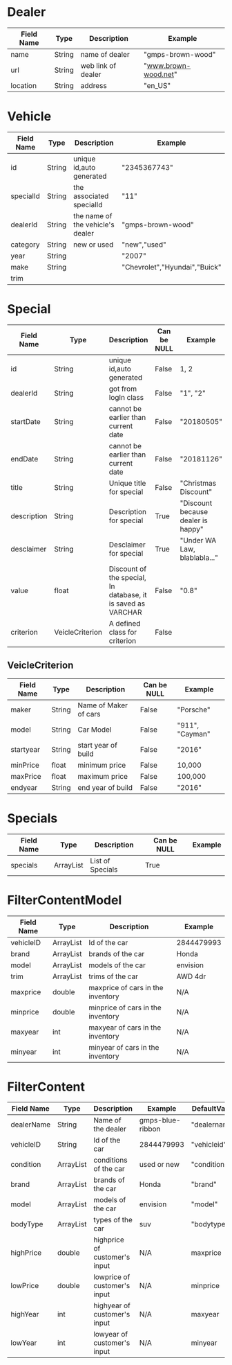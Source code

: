 # Dealer 

| Field Name | Type   | Description        | Example              |
| ---------- | ------ | ------------------ | -------------------- |
| name       | String | name of dealer     | "gmps-brown-wood"    |
| url        | String | web link of dealer | "www.brown-wood.net" |
| location   | String | address            | "en_US"              |



# Vehicle

| Field Name | Type   | Description                      | Example                       |
| ---------- | ------ | -------------------------------- | ----------------------------- |
| id         | String | unique id,auto generated         | "2345367743"                  |
| specialId  | String | the associated specialId         | "11"                          |
| dealerId   | String | the name of the vehicle's dealer | "gmps-brown-wood"             |
| category   | String | new or used                      | "new","used"                  |
| year       | String |                                  | "2007"                        |
| make       | String |                                  | "Chevrolet","Hyundai","Buick" |
| trim       |        |                                  |                               |













# Special  

Field Name | Type | Description|Can be NULL| Example
-----------|------|------------|-----------|-------
id         |String|unique id,auto generated|False|1, 2
dealerId|  String|got from logIn class|False|"1", "2"
startDate| String|cannot be earlier than current date|False|"20180505"|
endDate| 	 String|cannot be earlier than current date|False|"20181126"
title|		 String| Unique title for special|False|"Christmas Discount"
description|String|Description for special|True|"Discount because dealer is happy"
desclaimer|String|Desclaimer for special|True|"Under WA Law, blablabla..."
value|		 float|Discount of the special, In database, it is saved as VARCHAR|False|"0.8"
criterion|VeicleCriterion|A defined class for criterion|False


## VeicleCriterion  

Field Name | Type | Description|Can be NULL| Example
-----------|------|------------|-----------|--------
maker      |String|Name of Maker of cars|False|"Porsche"
model		 |String|Car Model	|False|"911", "Cayman"
startyear		 |String|start year of build|False|"2016"
minPrice	 |float |minimum price |False|10,000
maxPrice	 |float |maximum price|False|100,000
endyear	|String |end year of build|False|"2016"


# Specials  

Field Name | Type | Description|Can be NULL| Example
-----------|------|------------|-----------|--------
specials|ArrayList<Special>|List of Specials|True
  
  

# FilterContentModel

Field Name | Type | Description | Example
-----------|------|-------------|--------
vehicleID|ArrayList<String>|Id of the car|2844479993
brand|ArrayList<String>|brands of the car|Honda
model|ArrayList<String>|models of the car|envision
trim|ArrayList<String>|trims of the car|AWD 4dr
maxprice|double|maxprice of cars in the inventory|N/A
minprice|double|minprice of cars in the inventory|N/A
maxyear|int|maxyear of cars in the inventory|N/A
minyear|int|minyear of cars in the inventory|N/A


# FilterContent

Field Name | Type | Description | Example | DefaultValue
-----------|------|-------------|--------|---------------
dealerName|String|Name of the dealer|gmps-blue-ribbon|"dealername"
vehicleID|String|Id of the car|2844479993|"vehicleid"
condition|ArrayList<String>|conditions of the car|used or new|"condition"
brand|ArrayList<String>|brands of the car|Honda|"brand"
model|ArrayList<String>|models of the car|envision|"model"
bodyType|ArrayList<String>|types of the car|suv|"bodytype"
highPrice|double|highprice of customer's input|N/A |maxprice
lowPrice|double|lowprice of customer's input|N/A |minprice
highYear|int|highyear of customer's input|N/A|maxyear
lowYear|int|lowyear of customer's input|N/A|minyear
